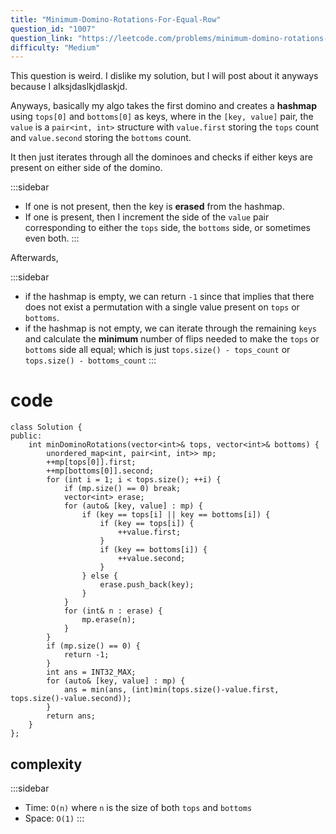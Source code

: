 ```yaml
---
title: "Minimum-Domino-Rotations-For-Equal-Row"
question_id: "1007"
question_link: "https://leetcode.com/problems/minimum-domino-rotations-for-equal-row/"
difficulty: "Medium"
---
```


This question is weird. I dislike my solution, but I will post about it anyways because I alksjdaslkjdlaskjd.

Anyways, basically my algo takes the first domino and creates a **hashmap** using `tops[0]` and `bottoms[0]` as keys,
where in the `[key, value]` pair, the `value` is a `pair<int, int>` structure with `value.first` storing the `tops` count and `value.second` storing the `bottoms` count.

It then just iterates through all the dominoes and checks if either keys are present on either side of the domino.

:::sidebar
- If one is not present, then the key is **erased** from the hashmap.
- If one is present, then I increment the side of the `value` pair corresponding to either the `tops` side, the `bottoms` side, or sometimes even both.
:::

Afterwards,

:::sidebar
- if the hashmap is empty, we can return `-1` since that implies that there does not exist a permutation with a single value present on `tops` or `bottoms`.
- if the hashmap is not empty, we can iterate through the remaining `keys` and calculate the **minimum** number of flips needed to make the `tops` or `bottoms` side all equal; which is just `tops.size() - tops_count` or `tops.size() - bottoms_count`
:::

# cod<span>e</span>

```{.cpp}
class Solution {
public:
    int minDominoRotations(vector<int>& tops, vector<int>& bottoms) {
        unordered_map<int, pair<int, int>> mp;
        ++mp[tops[0]].first;
        ++mp[bottoms[0]].second;
        for (int i = 1; i < tops.size(); ++i) {
            if (mp.size() == 0) break;
            vector<int> erase;
            for (auto& [key, value] : mp) {
                if (key == tops[i] || key == bottoms[i]) {
                    if (key == tops[i]) {
                        ++value.first;
                    }
                    if (key == bottoms[i]) {
                        ++value.second;
                    }
                } else {
                    erase.push_back(key);
                }
            }
            for (int& n : erase) {
                mp.erase(n);
            }
        }
        if (mp.size() == 0) {
            return -1;
        }
        int ans = INT32_MAX;
        for (auto& [key, value] : mp) {
            ans = min(ans, (int)min(tops.size()-value.first, tops.size()-value.second));
        }
        return ans;
    }
};
```

## complexit<span>y</span>

:::sidebar
- Time: `O(n)` where `n` is the size of both `tops` and `bottoms`
- Space: `O(1)`
:::
